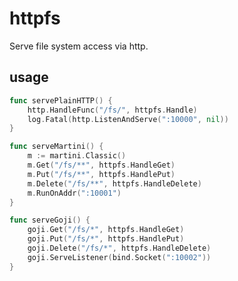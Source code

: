 # httpfs

Serve file system access via http.

## usage

```go
func servePlainHTTP() {
	http.HandleFunc("/fs/", httpfs.Handle)
	log.Fatal(http.ListenAndServe(":10000", nil))
}
```

```go
func serveMartini() {
	m := martini.Classic()
	m.Get("/fs/**", httpfs.HandleGet)
	m.Put("/fs/**", httpfs.HandlePut)
	m.Delete("/fs/**", httpfs.HandleDelete)
	m.RunOnAddr(":10001")
}
```

```go
func serveGoji() {
	goji.Get("/fs/*", httpfs.HandleGet)
	goji.Put("/fs/*", httpfs.HandlePut)
	goji.Delete("/fs/*", httpfs.HandleDelete)
	goji.ServeListener(bind.Socket(":10002"))
}
```
